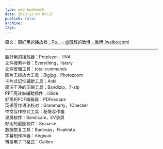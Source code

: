 ```yaml
---
type: web-bookmark
date: 2023-12-04 00:27
publish: false
archive: 
tags:
---
```

原文：[超好用的播放器：Po... - @班叔的微博 - 微博 (weibo.com)](https://weibo.com/5198011111/JzDmAjH77?pagetype=fav)

---

超好用的播放器：Potplayer，IINA  
文件搜索神器：Everything，listary  
文件管理工具：total commands  
图片无损放大工具：Bigjpg，Photozoom  
卡片式记忆辅助工具：Anki  
简洁干净的压缩工具：Bandizip，7-zip  
PPT高效率辅助插件：iSlide  
好用的PDF编辑器：PDFescape  
英语写作语法校对：Grammarly，1Checker  
中文写作校对工具：秘塔写作猫  
录屏软件：Bandicam，EV录屏  
好用的截图软件：Snipaste  
数据恢复工具：Badcopy，Finaldata  
字幕制作神器：Aegisub  
转换电子书格式：Calibre